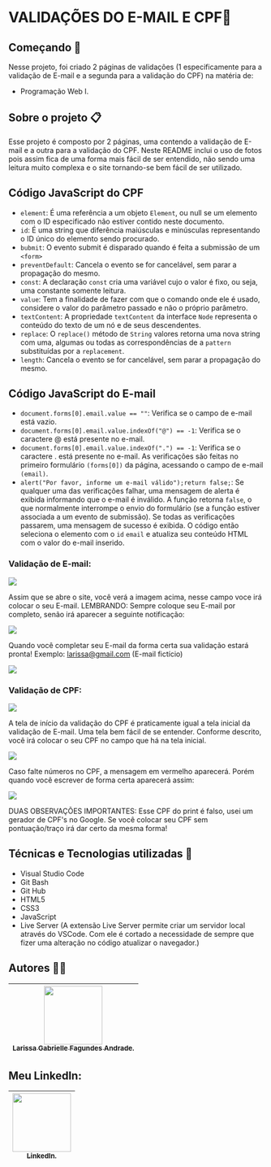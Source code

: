 # VALIDAÇÕES DO E-MAIL E CPF🪪

## Começando 🚀
Nesse projeto, foi criado 2 páginas de validações (1 especificamente para a validação de E-mail e a segunda para a validação do CPF) na matéria de:
* Programação Web I.

## Sobre o projeto 📋 
Esse projeto é composto por 2 páginas, uma contendo a validação de E-mail e a outra para a validação do CPF. Neste README inclui o uso de fotos pois assim fica de uma forma mais fácil de ser entendido, não sendo uma leitura muito complexa e o site tornando-se bem fácil de ser utilizado.

## Código JavaScript do CPF
* ``element``: É uma referência a um objeto ``Element``, ou null se um elemento com o ID especificado não estiver contido neste documento.
* ``id``: É uma string que diferência maiúsculas e minúsculas representando o ID único do elemento sendo procurado.
* ``bubmit``: O evento submit é disparado quando é feita a submissão de um `` <form> ``
* ``preventDefault``: Cancela o evento se for cancelável, sem parar a propagação do mesmo.
* ``const``: A declaração ``const`` cria uma variável cujo o valor é fixo, ou seja, uma constante somente leitura.
* ``value``: Tem a finalidade de fazer com que o comando onde ele é usado, considere o valor do parâmetro passado e não o próprio parâmetro.
* ``textContent``: A propriedade ``textContent`` da interface ``Node`` representa o conteúdo do texto de um nó e de seus descendentes.
* ``replace``: O ``replace()`` método de ``String`` valores retorna uma nova string com uma, algumas ou todas as correspondências de a ``pattern`` substituídas por a ``replacement``.
* ``length``: Cancela o evento se for cancelável, sem parar a propagação do mesmo.

## Código JavaScript do E-mail
* ``document.forms[0].email.value == ""``: Verifica se o campo de e-mail está vazio.
* ``document.forms[0].email.value.indexOf("@") == -1``: Verifica se o caractere @ está presente no e-mail.
* ``document.forms[0].email.value.indexOf(".") == -1``: Verifica se o caractere . está presente no e-mail.
As verificações são feitas no primeiro formulário ``(forms[0])`` da página, acessando o campo de e-mail ``(email)``.
* ``alert("Por favor, informe um e-mail válido");return false;``: Se qualquer uma das verificações falhar, uma mensagem de alerta é exibida informando que o e-mail é inválido. A função retorna ``false``, o que normalmente interrompe o envio do formulário (se a função estiver associada a um evento de submissão).
Se todas as verificações passarem, uma mensagem de sucesso é exibida. O código então seleciona o elemento com o ``id`` ``email`` e atualiza seu conteúdo HTML com o valor do e-mail inserido.

### Validação de E-mail:
![](telaemail.png)

Assim que se abre o site, você verá a imagem acima, nesse campo voce irá colocar o seu E-mail. LEMBRANDO: Sempre coloque seu E-mail por completo, senão irá aparecer a seguinte notificação:

 ![](mensagemerro.png)

Quando você completar seu E-mail da forma certa sua validação estará pronta! Exemplo: larissa@gmail.com (E-mail fictício)


![](emailcerto.png)

### Validação de CPF: 
![](telacpf.png)

A tela de início da validação do CPF é praticamente igual a tela inicial da validação de E-mail. Uma tela bem fácil de se entender. Conforme descrito, você irá colocar o seu CPF no campo que há na tela inicial.

![](cpfinvalido.png)

Caso falte números no CPF, a mensagem em vermelho aparecerá. Porém quando você escrever de forma certa aparecerá assim:

![](cpfvalido.png)

DUAS OBSERVAÇÕES IMPORTANTES: Esse CPF do print é falso, usei um gerador de CPF's no Google. Se você colocar seu CPF sem pontuação/traço irá dar certo da mesma forma!

## Técnicas e Tecnologias utilizadas 🔨
* Visual Studio Code 
* Git Bash
* Git Hub
* HTML5
* CSS3
* JavaScript
* Live Server (A extensão Live Server permite criar um servidor local através do VSCode. Com ele é cortado a necessidade de sempre que fizer uma alteração no código atualizar o navegador.)

## Autores ✍🏻
| [<img loading="eu.jpeg" src="eu.jpeg" width=115><br><sub>Larissa Gabrielle Fagundes Andrade.</sub>](https://github.com/gabriellefagundes) |
| :---: 
## Meu LinkedIn:
|  [<img loading="linkedin.png" src="linkedin.png" width=115><br><sub>LinkedIn.</sub>](https://www.linkedin.com/in/larissa-gabrielle-a74a272b3/)
| :---: 
